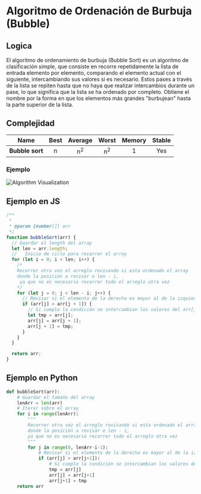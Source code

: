 # Algoritmo de Ordenación de Burbuja (Bubble)

## Logica
El algoritmo de ordenamiento de burbuja (Bubble Sort) es un algoritmo de clasificación simple, que consiste en recorre repetidamente la lista de entrada elemento por elemento, comparando el elemento actual con el siguiente, intercambiando sus valores si es necesario. Estos pases a través de la lista se repiten hasta que no haya que realizar intercambios durante un pase, lo que significa que la lista se ha ordenado por completo. 
Obtiene el nombre por la forma en que los elementos más grandes "burbujean" hasta la parte superior de la lista.

## Complejidad

| Name                  | Best            | Average             | Worst               | Memory    | Stable    
| --------------------- | :-------------: | :-----------------: | :-----------------: | :-------: | :-------: 
| **Bubble sort**       | n               | n<sup>2</sup>       | n<sup>2</sup>       | 1         | Yes       

### Ejemplo
![Algorithm Visualization](https://upload.wikimedia.org/wikipedia/commons/c/c8/Bubble-sort-example-300px.gif)

## Ejemplo en JS
```javascript
/**
 *
 * @param {number[]} arr
 */
function bubbleSort(arr) {
  // Guardar el length del array
  let len = arr.length;
  //   Inicio de ciclo para recorrer el array
  for (let i = 0; i < len; i++) {
    /* 
    Recorrer otra vez el arreglo revisando si esta ordenado el array 
    donde la posición a revisar e len - i,
     ya que no es necesario recorrer todo el arreglo otra vez 
    */
    for (let j = 0; j < len - i; j++) {
      // Revisar si el elemento de la derecha es mayor al de la izquierda
      if (arr[j] > arr[j + 1]) {
        // Si cumple la condición se intercambian los valores del arr[j] pasarlo a arr[j+1] y viceversa
        let tmp = arr[j];
        arr[j] = arr[j + 1];
        arr[j + 1] = tmp;
      }
    }
  }

  return arr;
}
```

## Ejemplo en Python

```py
def bubbleSort(arr):
    # Guardar el tamaño del array
    lenArr = len(arr)
    # Iterar sobre el array
    for i in range(lenArr):
        """
        Recorrer otra vez el arreglo revisando si esta ordenado el array 
        donde la posición a revisar e len - i,
        ya que no es necesario recorrer todo el arreglo otra vez 
        """
        for j in range(0, lenArr-i-1):
            # Revisar si el elemento de la derecha es mayor al de la izquierda
            if (arr[j] > arr[j+1]):
                # Si cumple la condición se intercambian los valores del arr[j] pasarlo a arr[j+1] y viceversa
                tmp = arr[j]
                arr[j] = arr[j+1]
                arr[j+1] = tmp
    return arr

```